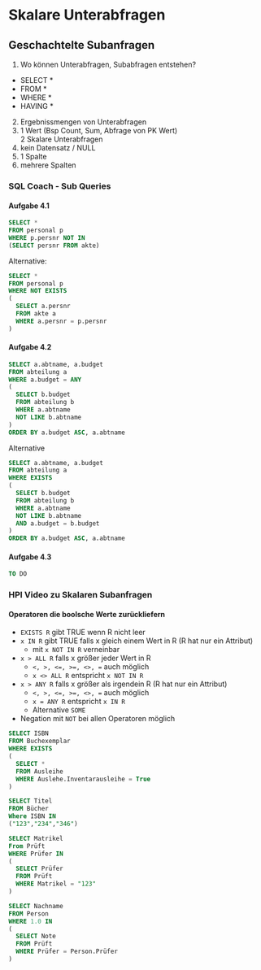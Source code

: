 # Skalare Unterabfragen
## Geschachtelte Subanfragen

1. Wo können Unterabfragen, Subabfragen entstehen?
  - SELECT *
  - FROM *
  - WHERE *
  - HAVING *
2. Ergebnissmengen von Unterabfragen
  1. 1 Wert (Bsp Count, Sum, Abfrage von PK Wert)<br> 2 Skalare Unterabfragen
  2. kein Datensatz / NULL
  3. 1 Spalte
  4. mehrere Spalten

### SQL Coach - Sub Queries
#### Aufgabe 4.1
```sql
SELECT *
FROM personal p
WHERE p.persnr NOT IN
(SELECT persnr FROM akte)
```
Alternative:
```sql
SELECT *
FROM personal p
WHERE NOT EXISTS
(
  SELECT a.persnr
  FROM akte a
  WHERE a.persnr = p.persnr
)
```
#### Aufgabe 4.2
```sql
SELECT a.abtname, a.budget
FROM abteilung a
WHERE a.budget = ANY
(
  SELECT b.budget
  FROM abteilung b
  WHERE a.abtname
  NOT LIKE b.abtname
)
ORDER BY a.budget ASC, a.abtname
```
Alternative
```sql
SELECT a.abtname, a.budget
FROM abteilung a
WHERE EXISTS
(
  SELECT b.budget
  FROM abteilung b
  WHERE a.abtname
  NOT LIKE b.abtname
  AND a.budget = b.budget
)
ORDER BY a.budget ASC, a.abtname
```
#### Aufgabe 4.3
```sql
TO DO
```
### HPI Video zu Skalaren Subanfragen
#### Operatoren die boolsche Werte zurückliefern
- `EXISTS R` gibt TRUE wenn R nicht leer<br>
- `x IN R` gibt TRUE falls x gleich einem Wert in R (R hat nur ein Attribut)
  - mit `x NOT IN R` verneinbar
- `x > ALL R` falls x größer jeder Wert in R
  - `<, >, <=, >=, <>, =` auch möglich
  - `x <> ALL R` entspricht `x NOT IN R`
- `x > ANY R` falls x größer als irgendein R (R hat nur ein Attribut)
  - `<, >, <=, >=, <>, =` auch möglich
  - `x = ANY R` entspricht `x IN R`
  - Alternative `SOME`
-  Negation mit `NOT` bei allen Operatoren möglich  

```sql
SELECT ISBN
FROM Buchexemplar
WHERE EXISTS
(
  SELECT *
  FROM Ausleihe
  WHERE Auslehe.Inventarausleihe = True
)
```
```sql
SELECT Titel
FROM Bücher
Where ISBN IN
("123","234","346")
```
```sql
SELECT Matrikel
From Prüft
WHERE Prüfer IN
(
  SELECT Prüfer
  FROM Prüft
  WHERE Matrikel = "123"
)
```
```sql
SELECT Nachname
FROM Person
WHERE 1.0 IN
(
  SELECT Note
  FROM Prüft
  WHERE Prüfer = Person.Prüfer
)
```
